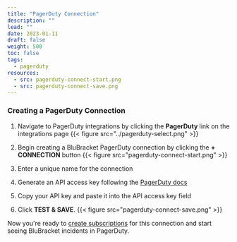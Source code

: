 ```yaml
---
title: "PagerDuty Connection"
description: ""
lead: ""
date: 2023-01-11
draft: false
weight: 500
toc: false
tags:
  - pagerduty
resources:
  - src: pagerduty-connect-start.png
  - src: pagerduty-connect-save.png
---
```

### Creating a PagerDuty Connection

1. Navigate to PagerDuty integrations by clicking the **PagerDuty** link on the integrations page
{{< figure src="../pagerduty-select.png" >}}

2. Begin creating a BluBracket PagerDuty connection by clicking the **+ CONNECTION** button
{{< figure src="pagerduty-connect-start.png" >}}

3. Enter a unique name for the connection

4. Generate an API access key following the [PagerDuty docs](https://support.pagerduty.com/docs/api-access-keys)

5. Copy your API key and paste it into the API access key field

6. Click **TEST & SAVE**.
{{< figure src="pagerduty-connect-save.png" >}}

Now you're ready to [create subscriptions](/how-to/incident-management/pagerduty/subscription/) for this connection and start seeing BluBracket incidents in PagerDuty.
